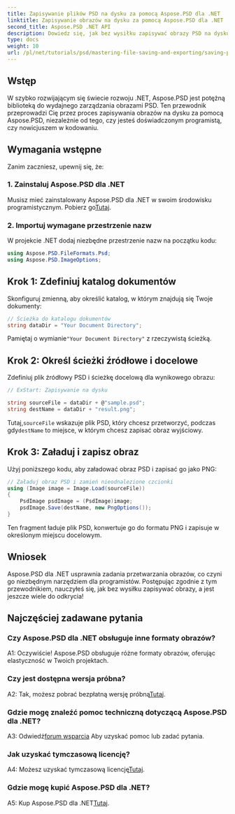 ```yaml
---
title: Zapisywanie plików PSD na dysku za pomocą Aspose.PSD dla .NET
linktitle: Zapisywanie obrazów na dysku za pomocą Aspose.PSD dla .NET
second_title: Aspose.PSD .NET API
description: Dowiedz się, jak bez wysiłku zapisywać obrazy PSD na dysku, korzystając z przewodnika krok po kroku. Niezależnie od tego, czy konwertujesz pliki PSD do różnych formatów obrazów, czy zarządzasz złożonymi zasobami obrazów.
type: docs
weight: 10
url: /pl/net/tutorials/psd/mastering-file-saving-and-exporting/saving-psd-files-to-disk/
---
```

## Wstęp

W szybko rozwijającym się świecie rozwoju .NET, Aspose.PSD jest potężną biblioteką do wydajnego zarządzania obrazami PSD. Ten przewodnik przeprowadzi Cię przez proces zapisywania obrazów na dysku za pomocą Aspose.PSD, niezależnie od tego, czy jesteś doświadczonym programistą, czy nowicjuszem w kodowaniu. 

## Wymagania wstępne

Zanim zaczniesz, upewnij się, że:

### 1. Zainstaluj Aspose.PSD dla .NET

 Musisz mieć zainstalowany Aspose.PSD dla .NET w swoim środowisku programistycznym. Pobierz go[Tutaj](https://releases.aspose.com/psd/net/).

### 2. Importuj wymagane przestrzenie nazw

W projekcie .NET dodaj niezbędne przestrzenie nazw na początku kodu:

```csharp
using Aspose.PSD.FileFormats.Psd;
using Aspose.PSD.ImageOptions;
```

## Krok 1: Zdefiniuj katalog dokumentów

Skonfiguruj zmienną, aby określić katalog, w którym znajdują się Twoje dokumenty:

```csharp
// Ścieżka do katalogu dokumentów
string dataDir = "Your Document Directory";
```

 Pamiętaj o wymianie`"Your Document Directory"` z rzeczywistą ścieżką.

## Krok 2: Określ ścieżki źródłowe i docelowe

Zdefiniuj plik źródłowy PSD i ścieżkę docelową dla wynikowego obrazu:

```csharp
// ExStart: Zapisywanie na dysku

string sourceFile = dataDir + @"sample.psd";
string destName = dataDir + "result.png";
```

 Tutaj,`sourceFile` wskazuje plik PSD, który chcesz przetworzyć, podczas gdy`destName` to miejsce, w którym chcesz zapisać obraz wyjściowy.

## Krok 3: Załaduj i zapisz obraz

Użyj poniższego kodu, aby załadować obraz PSD i zapisać go jako PNG:

```csharp
// Załaduj obraz PSD i zamień nieodnalezione czcionki
using (Image image = Image.Load(sourceFile))
{
    PsdImage psdImage = (PsdImage)image;
    psdImage.Save(destName, new PngOptions());
}
```

Ten fragment ładuje plik PSD, konwertuje go do formatu PNG i zapisuje w określonym miejscu docelowym. 

## Wniosek

Aspose.PSD dla .NET usprawnia zadania przetwarzania obrazów, co czyni go niezbędnym narzędziem dla programistów. Postępując zgodnie z tym przewodnikiem, nauczyłeś się, jak bez wysiłku zapisywać obrazy, a jest jeszcze wiele do odkrycia!

## Najczęściej zadawane pytania

### Czy Aspose.PSD dla .NET obsługuje inne formaty obrazów?

A1: Oczywiście! Aspose.PSD obsługuje różne formaty obrazów, oferując elastyczność w Twoich projektach.

### Czy jest dostępna wersja próbna?

 A2: Tak, możesz pobrać bezpłatną wersję próbną[Tutaj](https://releases.aspose.com/).

### Gdzie mogę znaleźć pomoc techniczną dotyczącą Aspose.PSD dla .NET?

 A3: Odwiedź[forum wsparcia](https://forum.aspose.com/c/psd/34) Aby uzyskać pomoc lub zadać pytania.

### Jak uzyskać tymczasową licencję?

 A4: Możesz uzyskać tymczasową licencję[Tutaj](https://purchase.conholdate.com/temporary-license/).

### Gdzie mogę kupić Aspose.PSD dla .NET?

 A5: Kup Aspose.PSD dla .NET[Tutaj](https://purchase.conholdate.com/buy).